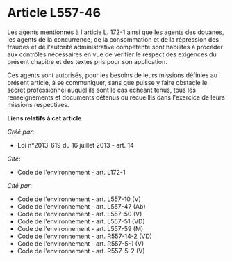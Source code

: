 # Article L557-46

Les agents mentionnés à l'article L. 172-1 ainsi que les agents des douanes, les agents de la concurrence, de la consommation
et de la répression des fraudes et de l'autorité administrative compétente sont habilités à procéder aux contrôles
nécessaires en vue de vérifier le respect des exigences du présent chapitre et des textes pris pour son application. 

Ces agents sont autorisés, pour les besoins de leurs missions définies au présent article, à se communiquer, sans que puisse
y faire obstacle le secret professionnel auquel ils sont le cas échéant tenus, tous les renseignements et documents détenus
ou recueillis dans l'exercice de leurs missions respectives.

**Liens relatifs à cet article**

_Créé par_:

  - Loi n°2013-619 du 16 juillet 2013 - art. 14

_Cite_:

  - Code de l'environnement - art. L172-1

_Cité par_:

  - Code de l'environnement - art. L557-10 (V)
  - Code de l'environnement - art. L557-47 (Ab)
  - Code de l'environnement - art. L557-50 (V)
  - Code de l'environnement - art. L557-51 (VD)
  - Code de l'environnement - art. L557-59 (M)
  - Code de l'environnement - art. R557-14-2 (VD)
  - Code de l'environnement - art. R557-5-1 (V)
  - Code de l'environnement - art. R557-5-2 (V)
